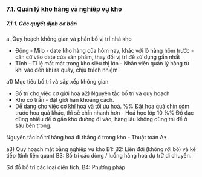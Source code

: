 ### 7.1. Quản lý kho hàng và nghiêp vụ kho
##### 7.1.1. Các quyết định cơ bản
a. Quy hoạch không gian và phân bố vị trí nhà kho
- Động - Milo - date kho hàng của hôm nay, khác với lô hàng hôm trước - căn cứ vào date của sản phẩm, thay đổi vị trí để sử dụng gần nhất
- Tĩnh - Tỉ lệ mất mát trong kho siêu thị lớn - Nhân viên quản lý hàng từ khi vào đến khi ra quầy, chịu trách nhiệm 
  
a1) Mục tiêu bố trí và sắp xếp không gian
- Bố trí cho việc cơ giới hoá
a2) Nguyên tắc bố trí và quy hoạch
- Kho có trần - đặt giới hạn khoảng cách.
- Dễ dàng cho việc cơ khí hoá và tối ưu hoá.
%% Đặt hoa quả chín sớm trước hoa quả khác, thì sẽ chín nhanh hơn - Hoá học lớp 10 %% 
Đồ đạc dùng nhiều để ở gần kho đường đi vào, hàng lâu không dùng thì để ở sâu bên trong.

Nguyên tắc bố trí hàng hoá đi thẳng ở trong kho - Thuật toán A* 

a3) Quy hoạch mặt bằng nghiệp vụ kho
B1:
B2: Liên đới (không rời bỏ) và kế tiếp (tính liên quan)
B3: Bố trí các dòng / luồng hàng hoá dự trữ di chuyển.

Sơ đồ bố trí các loại diện tích.
B4: Phương pháp 
